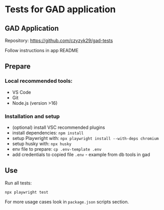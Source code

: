 # Tests for GAD application

## GAD Application

Repository: https://github.com/czyzyk29/gad-tests

Follow instructions in app README

## Prepare

### Local recommended tools:

- VS Code
- Git
- Node.js (version >16)

### Installation and setup

- (optional) install VSC recommended plugins
- install dependencies: `npm install`
- setup Playwright with: `npx playwright install --with-deps chromium`
- setup husky with: `npx husky`
- env file to prepare: `cp .env-template .env`
- add credentials to copied file `.env` - example from db tools in gad

## Use

Run all tests:

```
npx playwright test
```

For more usage cases look in `package.json` scripts section.
